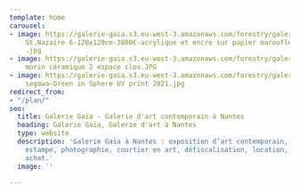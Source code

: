 ```yaml
---
template: home
carousel:
- image: https://galerie-gaia.s3.eu-west-3.amazonaws.com/forestry/galerie-gaia-judith-wolfe-Marine
    St.Nazaire 6-120x120cm-3800€-acrylique et encre sur papier marouflé_toile-2009
    .jpg
- image: https://galerie-gaia.s3.eu-west-3.amazonaws.com/forestry/galerie gaia-jorj
    morin céramique 2 espace clos.JPG
- image: https://galerie-gaia.s3.eu-west-3.amazonaws.com/forestry/galerie-gaia-go
    segawa-Green in Sphere UV print 2021.jpg
redirect_from:
- "/plan/"
seo:
  title: Galerie Gaïa - Galerie d'art contemporain à Nantes
  heading: Galerie Gaïa, Galerie d'art à Nantes
  type: website
  description: 'Galerie Gaïa à Nantes : exposition d’art contemporain, peinture, sculpture,
    estampe, photographie, courtier en art, défiscalisation, location, prêt avant
    achat.'
  image: ''

---
```

